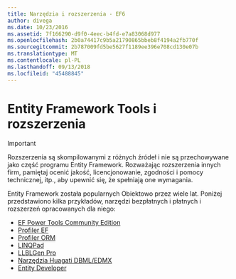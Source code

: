 ```yaml
---
title: Narzędzia i rozszerzenia - EF6
author: divega
ms.date: 10/23/2016
ms.assetid: 7f166290-d9f0-4eec-b4fd-e7a83068d977
ms.openlocfilehash: 2b0a74417c9b5a21790865bbeb8f4194a2fb770f
ms.sourcegitcommit: 2b787009fd5be5627f1189ee396e708cd130e07b
ms.translationtype: MT
ms.contentlocale: pl-PL
ms.lasthandoff: 09/13/2018
ms.locfileid: "45488845"
---
```

# <a name="entity-framework-tools--extensions"></a>Entity Framework Tools i rozszerzenia
> [!IMPORTANT]  
> Rozszerzenia są skompilowanymi z różnych źródeł i nie są przechowywane jako część programu Entity Framework. Rozważając rozszerzenia innych firm, pamiętaj ocenić jakość, licencjonowanie, zgodności i pomocy technicznej, itp., aby upewnić się, że spełniają one wymagania.

Entity Framework została popularnych Obiektowo przez wiele lat. Poniżej przedstawiono kilka przykładów, narzędzi bezpłatnych i płatnych i rozszerzeń opracowanych dla niego:    

- [EF Power Tools Community Edition](https://marketplace.visualstudio.com/items?itemName=ErikEJ.EntityFramework6PowerToolsCommunityEdition)
- [Profiler EF](https://efprof.com)  
- [Profiler ORM](https://www.ormprofiler.com)  
- [LINQPad](https://www.linqpad.net)  
- [LLBLGen Pro](https://www.llblgen.com)  
- [Narzędzia Huagati DBML/EDMX](https://www.huagati.com/dbmltools)  
- [Entity Developer](https://www.devart.com/entitydeveloper)  
